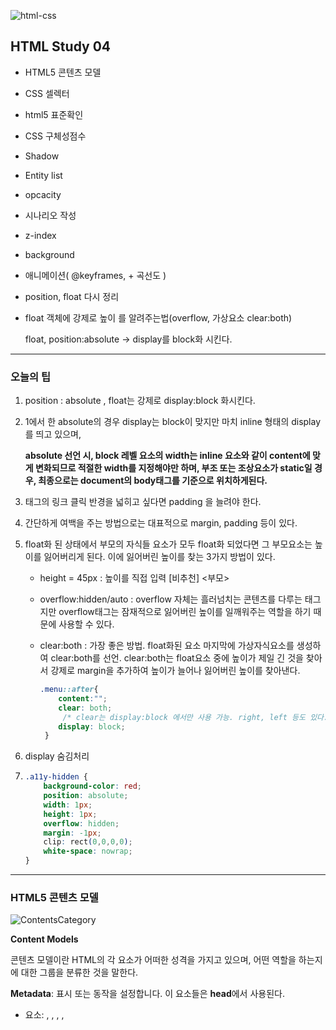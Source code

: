 ![html-css](https://user-images.githubusercontent.com/31315644/64251759-3252cb00-cf54-11e9-88f9-922505f9789e.jpeg)



## HTML Study 04

- HTML5 콘텐츠 모델

- CSS 셀렉터

- html5 표준확인

- CSS 구체성점수

- Shadow

- Entity list

- opcacity 

- 시나리오 작성

- z-index

- background

- 애니메이션( @keyframes, + 곡선도 )

- position, float 다시 정리

- float 객체에 강제로 높이 를 알려주는법(overflow, 가상요소 clear:both)

  float, position:absolute -> display를  block화 시킨다.

***

### 오늘의 팁

1. position : absolute , float는 강제로 display:block 화시킨다.

2. 1에서 한 absolute의 경우 display는 block이 맞지만 마치 inline 형태의 display를 띄고 있으며, 

   **absolute 선언 시, block 레벨 요소의 width는 inline 요소와 같이 content에 맞게 변화되므로 적절한 width를 지정해야만 하며, 부조 또는 조상요소가 static일 경우, 최종으로는 document의 body태그를 기준으로 위치하게된다.**

3. <a> 태그의 링크 클릭 반경을 넓히고 싶다면 padding 을 늘려야 한다.

4. 간단하게 여백을 주는 방법으로는 대표적으로 margin, padding 등이 있다.

5. float화 된 상태에서 부모의 자식들 요소가 모두 float화 되었다면 그 부모요소는 높이를 잃어버리게 된다. 이에 잃어버린 높이를 찾는 3가지 방법이 있다.

   - height = 45px  : 높이를 직접 입력 [비추천] <부모>

   - overflow:hidden/auto : overflow 자체는 흘러넘치는 콘텐츠를 다루는 태그지만 overflow태그는 잠재적으로 잃어버린 높이를 일깨워주는 역할을 하기 때문에 사용할 수 있다.

   - clear:both : 가장 좋은 방법. float화된 요소 마지막에 가상자식요소를 생성하여 clear:both를 선언. clear:both는 float요소 중에 높이가 제일 긴 것을 찾아서 강제로 margin을 추가하여 높이가 늘어나 잃어버린 높이를 찾아낸다.

     ~~~css
     .menu::after{ 
         content:"";
         clear: both; 
          /* clear는 display:block 에서만 사용 가능. right, left 등도 있다. */
         display: block;
      }
     ~~~

6. display 숨김처리

7. ~~~css
   .a11y-hidden {
       background-color: red;
       position: absolute;
       width: 1px;
       height: 1px;
       overflow: hidden;
       margin: -1px;
       clip: rect(0,0,0,0);
       white-space: nowrap;
   }
   ~~~

***

### HTML5 콘텐츠 모델

![ContentsCategory](https://user-images.githubusercontent.com/31315644/64547639-ef379400-d367-11e9-96f8-b200c9981342.jpeg)

**Content Models**

 콘텐츠 모델이란 HTML의 각 요소가 어떠한 성격을 가지고 있으며, 어떤 역할을 하는지에 대한 그룹을 분류한 것을 말한다.

**Metadata**: 표시 또는 동작을 설정합니다. 이 요소들은 **head**에서 사용된다.

- 요소: <base>, <link>, <meta>, <noscript>, <script>, <style>, <title>

**Embedded**: 다른 resources를 불러오는데 사용한다.

- 요소: <audio>, <video>, <canvas>, <iframe>, <img>, <math>, <object>, <svg>

**Interactive**: 사용자와 상호작용.

- 요소: <a>, <audio>, <video>, <button>, <details>, <embed>, <iframe>, <img>, <input>, <label>, <object>, <select>, <textarea>

**Heading**: 제목을 정의합니다.

- 요소: <h1>, <h2>, <h3>, <h4>, <h5>, <h6>, <hgroup>

**Phrasing**: 이 모델은 HTML4의 수많은 inline 요소들을 가지고 있습니다.

- 요소: <img>, <span>, <strong>, <label>, <small>, <sub> , <br>

**Flow content**: normal flow에 포함된 HTML5의 주된 요소를 포함합니다.

**Sectioning content**: scope의 headings, content, navigation, 그리고 footers를 정의합니다.

- 요소: <article>, <aside>, <nav>, <section>



### CSS 셀렉터

​	대표적으로 id 셀렉터인 # , 클래스 셀렉터인 점(.) , 전체 선택자인 * 외에도 수많음 셀렉터가 있다.

자세한 내용은 아래 블로그가 정리를 정말 잘 해놓았기에 링크로 남겨둔다.

https://code.tutsplus.com/ko/tutorials/the-30-css-selectors-you-must-memorize--net-16048



### html 5 표준확인

- google에 html w3c 검색
- [html5 mulder21c : 블로그] https://mulder21c.github.io/html/
- [html5 한글명세서] https://mulder21c.github.io/html/



### CSS 구체성 점수

​	css 셀렉터에 id, class, tag 이름이 갖는 점수를 계산하여 점수가 높은 selector가 우선순위를 갖는 가상 개념.

대표적으로 id > class > tag 순이며, 제일 높은 html 태그 내부에 적용하는 css가 제일 높은 우선순위를 지닌다.

착각하면 안되는 것!! -> class가 10개 쓰인다고 해서 id보다 높을 수 없다. 체급차이가 다르다고 생각하면됨.

~~~~~~~html
<div style="padding : 20px">
  이것은 div 태그에 style이 적용된 예입니다.
</div>
~~~~~~~

### 추가 important

> ~~~~~css
> .menu-act .btn-menu{
>     color:yellow important;
> }
> ~~~~~
>
> important는 *우선순위를 무력화시킬 수 있다.* 즉, important 는 
>
> 1. 지정한 스타일이 안먹는다고 생각햇을떄. 추적할때. 파악용도
> 2. 클래스가 동적으로 추가될 가능성이 있을떄; 다른 사람이 수정해서 내 소스의 상속이 깨질 우려가 있을 경우.



### Shadow

  그림자를 나타내는 태그는 크게 박스와 텍스트가 있다.

~~~~~~~~~~~~~~~~~~~css
box-shadow: none | x-position y-position blur spread color | inset | initial | inherit;
~~~~~~~~~~~~~~~~~~~

> - none : 그림자 효과를 없앤다..
> - x-position : 가로 위치입니다. 양수면 오른쪽에, 음수면 왼쪽에 그림자가 만들어진다. (필수)
> - y-position : 세로 위치입니다. 양수면 아래쪽에, 음수면 위쪽에 그림자가 만들어진다. (필수)
> - blur : 그림자를 흐릿하게 만듭니다. 값이 클 수록 더욱 흐려짐.
> - spread : 양수면 그림자를 확장하고, 음수면 축소.
> - color : 그림자 색을 정한다,
> - inset : 그림자를 요소의 안쪽에 만든다.
> - initial : 기본값으로 설정한다.
> - inherit : 부모 요소의 속성값을 상속받는다.



~~~~~~~~~~css
text-shadow: offset-x offset-y blur-radius color | none | initial | inherit
~~~~~~~~~~

> - offset-x : 그림자의 수평 거리를 정한다. (필수)
> - offset-y : 그림자의 수직 거리를 정한다. (필수)
> - blur-radius : 흐림 정도를 정한다. (선택 : 값을 정하지 않으면 0)
> - color : 색을 정한다. (선택 : 값을 정하지 않으면 브라우저 기본값)
> - none : 글림자 효과를 없앤다.
> - initial : 기본값으로 설정한다.
> - inherit : 부모 요소의 속성값을 상속받는다.



### Entity list

​	CSS에서 사용할 수 있는 특수문자 리스트. html에서 &&를 그냥 입력하면 안되기 때문에 아래의 리스트를 이용한다.

[사용가능한 특수문자 코드 리스트] https://www.w3schools.com/cssref/css_entities.asp



### Opacity

~~~~css
opacity: number | initial | inherit
~~~~

- number : 0.0부터 1.0까지의 수를 넣는다. (투명도 0 -> 불투명 / 1-> 투명)

- initial : 기본값으로 설정한다.

- inherit : 부모 요소의 속성값을 상속받는다.

  

### 시나리오 작성

 CSS의 style을 작성할 때, 시나리오를 작성하며 차근차근 하는것을 익숙해지도록 한다.

예) 

1. 글씨가 왼쪽 -> 오른쪽으로 날라옴. : 이동효과 [padding, margin, position-relative, position-absolute]

	2. 글자의 투명도를 추가 해야함 . [color: rgba 또는 opacity]
 	3. 글자 크기의 번화 [font-size]



### z-index

요소들의 배치가 자유로워지면서, 때떄로 서로의 위치를 겹치게 하는 경우가 생긴다. 그 때 사용하는것이 z-index.

**z-index 값을 지정하기 위해서는 해당 요소의 position 속성이 relative, absolute, fixed 중 하나여야만 한다.**

[z-index 를 잘 설명한 블로그] http://dev.epiloum.net/904



### background



- background

- 애니메이션( @keyframes, + 곡선도 )

- position, float 다시 정리

- float 객체에 강제로 높이 를 알려주는법(overflow, 가상요소 clear:both)

  float, position:absolute -> display를  block화 시킨다.



cubic-bezier

[https://kutar37.tistory.com/entry/CSS-cubic-bezier%EB%9E%80](https://kutar37.tistory.com/entry/CSS-cubic-bezier란)



